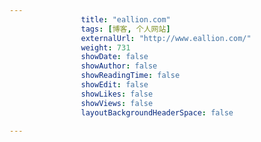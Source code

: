 ---
                title: "eallion.com"
                tags: [博客, 个人网站]
                externalUrl: "http://www.eallion.com/"
                weight: 731
                showDate: false
                showAuthor: false
                showReadingTime: false
                showEdit: false
                showLikes: false
                showViews: false
                layoutBackgroundHeaderSpace: false
                ---

